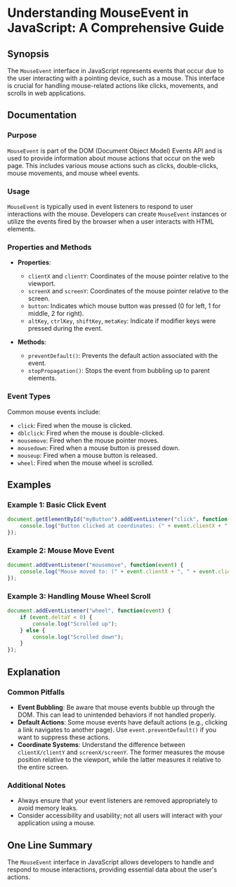 <!--
Meta Description: # Understanding MouseEvent in JavaScript: A Comprehensive Guide ## Synopsis The `MouseEvent` interface in JavaScript represents events that occur due ...
Meta Keywords: mouse, event, events, actions, fired
-->

# Understanding MouseEvent in JavaScript: A Comprehensive Guide

## Synopsis
The `MouseEvent` interface in JavaScript represents events that occur due to the user interacting with a pointing device, such as a mouse. This interface is crucial for handling mouse-related actions like clicks, movements, and scrolls in web applications.

## Documentation
### Purpose
`MouseEvent` is part of the DOM (Document Object Model) Events API and is used to provide information about mouse actions that occur on the web page. This includes various mouse actions such as clicks, double-clicks, mouse movements, and mouse wheel events.

### Usage
`MouseEvent` is typically used in event listeners to respond to user interactions with the mouse. Developers can create `MouseEvent` instances or utilize the events fired by the browser when a user interacts with HTML elements.

### Properties and Methods
- **Properties**:
  - `clientX` and `clientY`: Coordinates of the mouse pointer relative to the viewport.
  - `screenX` and `screenY`: Coordinates of the mouse pointer relative to the screen.
  - `button`: Indicates which mouse button was pressed (0 for left, 1 for middle, 2 for right).
  - `altKey`, `ctrlKey`, `shiftKey`, `metaKey`: Indicate if modifier keys were pressed during the event.

- **Methods**:
  - `preventDefault()`: Prevents the default action associated with the event.
  - `stopPropagation()`: Stops the event from bubbling up to parent elements.

### Event Types
Common mouse events include:
- `click`: Fired when the mouse is clicked.
- `dblclick`: Fired when the mouse is double-clicked.
- `mousemove`: Fired when the mouse pointer moves.
- `mousedown`: Fired when a mouse button is pressed down.
- `mouseup`: Fired when a mouse button is released.
- `wheel`: Fired when the mouse wheel is scrolled.

## Examples
### Example 1: Basic Click Event
```javascript
document.getElementById("myButton").addEventListener("click", function(event) {
    console.log("Button clicked at coordinates: (" + event.clientX + ", " + event.clientY + ")");
});
```

### Example 2: Mouse Move Event
```javascript
document.addEventListener("mousemove", function(event) {
    console.log("Mouse moved to: (" + event.clientX + ", " + event.clientY + ")");
});
```

### Example 3: Handling Mouse Wheel Scroll
```javascript
document.addEventListener("wheel", function(event) {
    if (event.deltaY < 0) {
        console.log("Scrolled up");
    } else {
        console.log("Scrolled down");
    }
});
```

## Explanation
### Common Pitfalls
- **Event Bubbling**: Be aware that mouse events bubble up through the DOM. This can lead to unintended behaviors if not handled properly.
- **Default Actions**: Some mouse events have default actions (e.g., clicking a link navigates to another page). Use `event.preventDefault()` if you want to suppress these actions.
- **Coordinate Systems**: Understand the difference between `clientX/clientY` and `screenX/screenY`. The former measures the mouse position relative to the viewport, while the latter measures it relative to the entire screen.

### Additional Notes
- Always ensure that your event listeners are removed appropriately to avoid memory leaks.
- Consider accessibility and usability; not all users will interact with your application using a mouse.

## One Line Summary
The `MouseEvent` interface in JavaScript allows developers to handle and respond to mouse interactions, providing essential data about the user's actions.